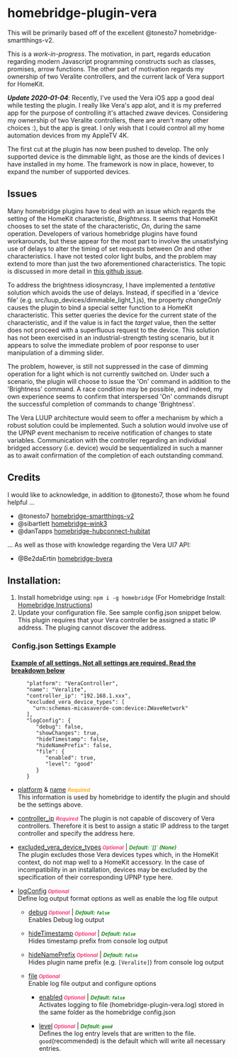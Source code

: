 # homebridge-plugin-vera

This will be primarily based off of the excellent @tonesto7 homebridge-smartthings-v2.

This is a _work-in-progress_. The motivation, in part, regards education regarding modern Javascript programming constructs such as classes, promises, arrow functions. 
The other part of motivation regards my ownership of two Veralite controllers, and the current lack of Vera support for HomeKit. 

**_Update 2020-01-04_**: Recently, I've used the Vera iOS app a good deal while testing the plugin. I really like Vera's app alot, 
and it is my preferred app for the purpose of controlling it's attached zwave devices.  Considering my ownership of two 
Veralite controllers, there are aren't many other choices :), but the app is great.  I only wish that I could control 
all my home automation devices from my AppleTV 4K.

The first cut at the plugin has now been pushed to develop.  The only supported device is the dimmable light, 
as those are the kinds of devices I have installed in my home. The framework is now in place, however, 
to expand the number of supported devices. 

## Issues

Many homebridge plugins have to deal with an issue which regards the setting of the HomeKit characteristic, _Brightness_.
It seems that HomeKit chooses to set the state of the characteristic, _On_, during the same operation.  Developers of
various homebridge plugins have found workarounds, but these appear for the most part to involve the unsatisfying use of
delays to alter the timing of set requests between _On_ and other characteristics.  I have not tested color light bulbs, 
and the problem may extend to more than just the two aforementioned characteristics.  The topic is discussed in more 
detail in [this github issue](https://github.com/nfarina/homebridge/issues/807).  

To address the brightness idiosyncrasy, I have implemented a _tentative_ solution which avoids the use of delays.  Instead,
if specified in a 'device file' (e.g. src/luup_devices/dimmable_light_1.js), the property _changeOnly_ causes the plugin
to bind a special setter function to a HomeKit characteristic.  This setter queries the device for the current state of
the characteristic, and if the value is in fact the _target_ value, then the setter does not proceed with a superfluous
request to the device.  This solution has not been exercised in an industrial-strength testing scenario, but it appears
to solve the immediate problem of poor response to user manipulation of a dimming slider. 

The problem, however, is still not suppressed in the case of dimming operation for a light which is not currently 
switched on.  Under such a scenario, the plugin will choose to issue the 'On' command in addition to the 'Brightness' 
command. A race condition may be possible, and indeed, my own experience seems to confirm that interspersed 'On' commands
disrupt the successful completion of commands to change 'Brightness'.

The Vera LUUP architecture would seem to offer a mechanism by which a robust solution could be implemented.  Such a
solution would involve use of the UPNP event mechanism to receive notification of changes to state variables.  Communication
with the controller regarding an individual bridged accessory (i.e. device) would be sequentialized in such a manner as
to await confirmation of the completion of each outstanding command.


## Credits

I would like to acknowledge, in addition to @tonesto7, those whom he found helpful ...

* @tonesto7   [homebridge-smartthings-v2](https://github.com/tonesto7/homebridge-smartthings-v2)
* @sibartlett [homebridge-wink3](https://github.com/sibartlett/homebridge-wink3)
* @danTapps   [homebridge-hubconnect-hubitat](https://github.com/danTapps/homebridge-hubitat-hubconnect)


... As well as those with knowledge regarding the Vera UI7 API:

* @Be2daErtin [homebridge-bvera](https://github.com/Be2daErtin/homebridge-bvera)


## Installation:

 1. Install homebridge using: ```npm i -g homebridge``` (For Homebridge Install: [Homebridge Instructions](https://github.com/nfarina/homebridge/blob/master/README.md))
 2. Update your configuration file. See sample config.json snippet below.  This plugin requires that your Vera controller be assigned a static IP address.  The pluging cannot discover the address.

  <h3 style="padding: 0em .6em;">Config.json Settings Example</h3>

  <h4 style="padding: 0em .6em; margin-bottom: 5px;"><u>Example of all settings. Not all settings are required. Read the breakdown below</u></h4>

```
      "platform": "VeraController",
      "name": "Veralite",
      "controller_ip": "192.168.1.xxx", 
      "excluded_vera_device_types": [
        "urn:schemas-micasaverde-com:device:ZWaveNetwork"
      ],
      "logConfig": {
         "debug": false,
         "showChanges": true,
         "hideTimestamp": false,
         "hideNamePrefix": false,
         "file": {
            "enabled": true,
            "level": "good"
         }
      }
```


 * <p><u>platform</u> & <u>name</u>  <small style="color: orange; font-weight: 600;"><i>Required</i></small><br>
    This information is used by homebridge to identify the plugin and should be the settings above.</p>

 * <p><u>controller_ip</u>  <small style="color: #f92672; font-weight: 600;"><i>Required</i></small>
   The plugin is not capable of discovery of Vera controllers.  Therefore it is best to assign a static IP address to the target controller and specify the address here.
    
 * <p><u>excluded_vera_device_types</u><small style="color: #f92672; font-weight: 600;"><i> Optional</i></small> | <small style="color: green; font-weight: 600;"><i>Default: `[]` (None)</i></small><br>
   The plugin excludes those Vera devices types which, in the HomeKit context, do not map well to a HomeKit accessory.  In the case of incompatibility in an installation, devices may be excluded by the specification of their corresponding UPNP type here.  
   
 * <p>
   <u>logConfig</u><small style="color: #f92672; font-weight: 600;"><i> Optional</i></small><br>
   Define log output format options as well as enable the log file output

   - <u>debug</u><small style="color: #f92672; font-weight: 600;"><i> Optional</i></small> | <small style="color: green; font-weight: 600;"><i>Default: `false`</i></small><br>Enables Debug log output

   - <u>hideTimestamp</u><small style="color: #f92672; font-weight: 600;"><i> Optional</i></small> | <small style="color: green; font-weight: 600;"><i>Default: `false`</i></small><br>Hides timestamp prefix from console log output

   - <u>hideNamePrefix</u><small style="color: #f92672; font-weight: 600;"><i> Optional</i></small> | <small style="color: green; font-weight: 600;"><i>Default: `false`</i></small><br>Hides plugin name prefix (e.g. `[Veralite]`) from console log output

   - <u>file</u><small style="color: #f92672; font-weight: 600;"><i> Optional</i></small><br>
      Enable log file output and configure options

     - <u>enabled</u><small style="color: #f92672; font-weight: 600;"><i> Optional</i></small> | <small style="color: green; font-weight: 600;"><i>Default: `false`</i></small><br>
      Activates logging to file (homebridge-plugin-vera.log) stored in the same folder as the homebridge config.json

     - <u>level</u><small style="color: #f92672; font-weight: 600;"><i> Optional</i></small> | <small style="color: green; font-weight: 600;"><i>Default: `good`</i></small><br>
     Defines the log entry levels that are written to the file. `good`(recommended) is the default which will write all necessary entries.
   </p>

